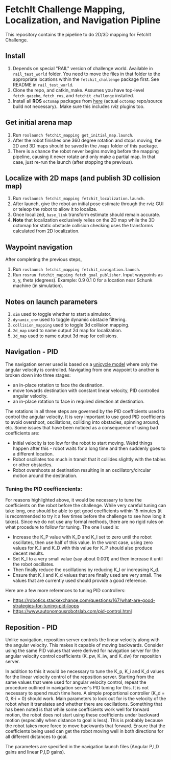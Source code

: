 # FetchIt Challenge Mapping, Localization, and Navigation Pipline

This repository contains the pipeline to do 2D/3D mapping for FetchIt Challenge.

## Install
1. Depends on special "RAIL" version of challenge world. Available in `rail_test_world` folder.
You need to move the files in that folder to the appropriate locations within the 
`fetchit_challenge` package first. See README in `rail_test_world`.
2. Clone the repo, and catkin_make. Assumes you have top-level `fetch_gazebo`, `fetch_ros`, 
and `fetchit_challenge` installed.
3. Install all **ROS** `octomap` packages from [here](https://github.com/OctoMap) (actual 
`octomap` repo/source build not necessary).. Make sure this includes rviz plugins too.

## Get initial arena map 
1. Run `roslaunch fetchit_mapping get_initial_map.launch`.
2. After the robot finishes one 360 degree rotation and stops moving, the 2D and 3D maps should
be saved in the `/maps` folder of this package.
3. There is a chance the robot never begins moving before the mapping pipeline, causing it never
rotate and only make a partial map. In that case, just re-run the launch (after stopping the 
previous).

## Localize with 2D maps (and publish 3D collision map)
1. Run `roslaunch fetchit_mapping fetchit_localization.launch`.
2. After launch, give the robot an initial pose estimate through the rviz GUI or teleop the
robot to allow it to localize.
3. Once localized, `base_link` transform estimate should remain accurate.
4. **Note** that localization exclusively relies on the 2D map while the 3D octomap for static
obstacle collision checking uses the transforms calculated from 2D localization.

## Waypoint navigation
After completing the previous steps, 
1. Run `roslaunch fetchit_mapping fetchit_navigation.launch`. 
2. Run `rosrun fetchit_mapping fetch_goal_publisher`. Input waypoints as x, y, theta (degrees). 
Example: 0.9 0.1 0 for a location near Schunk machine (in simulation).

## Notes on launch parameters
1. `sim` used to toggle whether to start a simulator.
2. `dynamic_env` used to toggle dynamic obstacle filtering.
3. `collision_mapping` used to toggle 3d collision mapping.
4. `2d_map` used to name output 2d map for localization.
5. `3d_map` used to name output 3d map for collisions.

## Navigation - PID 

The navigation server used is based on a [unicycle model] where only the angular velocity is controlled. 
Navigating from one waypoint to another is broken down into three stages: 
- an in-place rotation to face the destination. 
- move towards destination with constant linear velocity, PID controlled angular velocity. 
- an in-place rotation to face in required direction at destination. 

The rotations in all three steps are governed by the PID coefficients used to control the angular velocity. 
It is very important to use good PID coefficients to avoid overshoot, oscillations, colliding into obstacles, spinning around, etc. Some issues that have been noticed as a consequence of using bad coefficients are: 
- Initial velocity is too low for the robot to start moving. Weird things happen after this - robot waits for a long time and then suddenly goes to a different location. 
- Robot oscillates too much in transit that it collides slightly with the tables or other obstacles. 
- Robot overshoots at destination resulting in an oscillatory/circular motion around the destination. 

### Tuning the PID coeffiencients:

For reasons highlighted above, it would be necessary to tune the coefficients on the robot before the challenge. While very careful tuning can take long, one should be able to get good coefficients within 15 minutes (it is recommended to try it a few times before the challenge to see how long it takes). Since we do not use any formal methods, there are no rigid rules on what procedure to follow for tuning. The one I used is: 

- Increase the K_P value with K_D and K_I set to zero until the robot oscillates, then use half of this value. In the worst case, using zero values for K_I and K_D with this value for K_P should also produce decent results. 
- Set K_I to a very small value (say about 0.001) and then increase it until the robot oscillates. 
- Then finally reduce the oscillations by reducing K_I or increasing K_d. 
- Ensure that K_I and K_d values that are finally used are very small. The values that are currently used should provide a good reference. 

Here are a few more references to tuning PID controllers:
- https://robotics.stackexchange.com/questions/167/what-are-good-strategies-for-tuning-pid-loops
- https://www.autonomousrobotslab.com/pid-control.html

## Reposition - PID 

Unlike navigation, reposition server controls the linear velocity along with the angular velocity. This makes it capable of moving backwards. 
Consider using the same PID values that were derived for navigation server for the angular velocity control coefficients (K_pw, K_iw, and K_dw) for reposition server. 

In addition to this it would be necessary to tune the K_p, K_i and K_d values for the linear velocity control of the reposition server. Starting from the same values that were used for angular velocity control, repeat the procedure outlined in navigation server's PID tuning for this. It is not necessary to spend much time here. A simple proportional controller (K_d = 0, K-i = 0) should work. Main parameters to look out for is the velocity of the robot when it translates and whether there are oscillations. 
Something that has been noted is that while some coefficients work well for forward motion, the robot does not start using these coefficients under backward motion (especially when distance to goal is less). This is probably because the robot takes more force to move backwards that forward. Ensure that the coefficients being used can get the robot moving well in both directions for all different distances to goal. 

The parameters are specified in the navigation launch files (Angular P,I,D gains and linear P,I,D gains). 


[unicycle model]: http://faculty.salina.k-state.edu/tim/robotics_sg/Control/kinematics/unicycle.html
